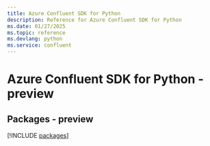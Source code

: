```yaml
---
title: Azure Confluent SDK for Python
description: Reference for Azure Confluent SDK for Python
ms.date: 01/27/2025
ms.topic: reference
ms.devlang: python
ms.service: confluent
---
```

# Azure Confluent SDK for Python - preview
## Packages - preview
[!INCLUDE [packages](confluent-index.md)]